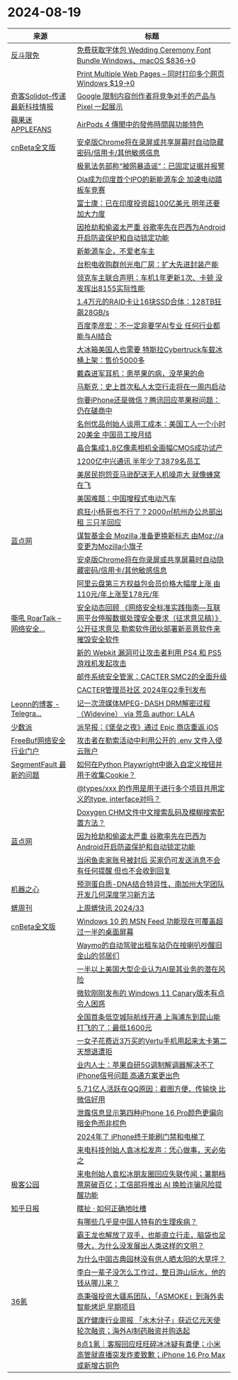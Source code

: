 ﻿# 2024-08-19

|来源|标题|
|---|---|
|[反斗限免](https://free.apprcn.com/feed/)|[免费获取字体包 Wedding Ceremony Font Bundle Windows、macOS $836→0 ](https://free.apprcn.com/get-wedding-ceremony-font-bundle-for-free/)|
||[Print Multiple Web Pages – 同时打印多个网页 Windows $19→0 ](https://free.apprcn.com/print-multiple-web-pages-4/)|
|[奇客Solidot–传递最新科技情报](https://www.solidot.org/index.rss)|[Google 限制内容创作者将竞争对手的产品与 Pixel 一起展示](https://www.solidot.org/story?sid=79010)|
|[蘋果迷 APPLEFANS](https://applefans.today/feed/)|[AirPods 4 傳聞中的發佈時間與功能特色](https://applefans.today/2024-08-airpods-4-rumors/)|
|[cnBeta全文版](http://feeds2.feedburner.com/cnbeta-full)|[安卓版Chrome将在录屏或共享屏幕时自动隐藏密码/信用卡/其他敏感信息](https://m.cnbeta.com.tw/view/1442717.htm)|
||[极氪法务部称“被网暴造谣”：已固定证据并报警](https://m.cnbeta.com.tw/view/1442714.htm)|
||[Ola成为印度首个IPO的新能源车企 加速电动踏板车竞赛](https://m.cnbeta.com.tw/view/1442713.htm)|
||[富士康：已在印度投资超100亿美元 明年还要加大力度](https://m.cnbeta.com.tw/view/1442711.htm)|
||[因抢劫和偷盗太严重 谷歌率先在巴西为Android开启防盗保护和自动锁定功能](https://m.cnbeta.com.tw/view/1442710.htm)|
||[新能源车企，不爱老车主](https://m.cnbeta.com.tw/view/1442709.htm)|
||[台积电收购群创光电厂房：扩大先进封装产能](https://m.cnbeta.com.tw/view/1442708.htm)|
||[领克车主联合声明：车机1年更新1次、卡顿 没发挥出8155实际性能](https://m.cnbeta.com.tw/view/1442706.htm)|
||[1.4万元的RAID卡让16块SSD合体：128TB狂飙28GB/s](https://m.cnbeta.com.tw/view/1442705.htm)|
||[百度李彦宏：不一定非要学AI专业 任何行业都能与AI结合](https://m.cnbeta.com.tw/view/1442704.htm)|
||[大冰箱美国人也需要 特斯拉Cybertruck车载冰桶上架：售价5000多](https://m.cnbeta.com.tw/view/1442703.htm)|
||[戴森进军耳机：患苹果的病，没苹果的命](https://m.cnbeta.com.tw/view/1442702.htm)|
||[马斯克：史上首次私人太空行走将在一周内启动](https://m.cnbeta.com.tw/view/1442701.htm)|
||[你要iPhone还是微信？腾讯回应苹果税问题：仍在磋商中](https://m.cnbeta.com.tw/view/1442700.htm)|
||[名创优品创始人谈用工成本：美国工人一个小时20美金 中国员工按月结](https://m.cnbeta.com.tw/view/1442697.htm)|
||[晶合集成1.8亿像素相机全画幅CMOS成功试产](https://m.cnbeta.com.tw/view/1442696.htm)|
||[1200亿中兴通讯 半年少了3879名员工](https://m.cnbeta.com.tw/view/1442693.htm)|
||[美居民抱怨亚马逊配送无人机噪声大 就像蜂窝在飞](https://m.cnbeta.com.tw/view/1442692.htm)|
||[美国难题：中国增程式电动汽车](https://m.cnbeta.com.tw/view/1442691.htm)|
||[疯狂小杨哥也不行了？2000㎡杭州办公总部出租 三只羊回应](https://m.cnbeta.com.tw/view/1442690.htm)|
|[蓝点网](https://www.landiannews.com/feed)|[谋智基金会 Mozilla 准备更换新标志 由Moz://a变更为Mozilla小旗子](https://www.landiannews.com/archives/105481.html)|
||[安卓版Chrome将在你录屏或共享屏幕时自动隐藏密码/信用卡/其他敏感信息](https://www.landiannews.com/archives/105476.html)|
||[阿里云盘第三方权益包会员价格大幅度上涨 由110元/年上涨至178元/年](https://www.landiannews.com/archives/105494.html)|
|[嘶吼 RoarTalk – 网络安全...](http://www.4hou.com/feed/)|[安全动态回顾 《网络安全标准实践指南—互联网平台停服数据处理安全要求（征求意见稿）》公开征求意见 勒索软件团伙部署新恶意软件来摧毁安全软件](https://www.4hou.com/posts/NGLz)|
||[新的 Webkit 漏洞可让攻击者利用 PS4 和 PS5 游戏机发起攻击](https://www.4hou.com/posts/GAn8)|
||[邮件系统安全管家：CACTER SMC2的全面升级](https://www.4hou.com/posts/LG74)|
||[CACTER管理员社区 2024年Q2季刊发布](https://www.4hou.com/posts/MXw3)|
|[Leonn的博客 - Telegra...](https://rsshub.app/telegram/channel/liyuans)|[记一次流媒体MPEG-DASH DRM解密过程（Widevine） via 荒岛 author: LALA ](https://t.me/liyuans/47002)|
|[少数派](https://sspai.com/feed)|[派早报：《堡垒之夜》通过 Epic 商店重返 iOS](https://sspai.com/post/91600)|
|[FreeBuf网络安全行业门户](http://www.freebuf.com/feed)|[攻击者在勒索活动中利用公开的 .env 文件入侵云账户](https://www.freebuf.com/news/408949.html)|
|[SegmentFault 最新的问题](https://segmentfault.com/feeds/questions)|[如何在Python Playwright中嵌入自定义按钮并用于收集Cookie？](https://segmentfault.com/q/1010000045185966)|
||[@types/xxx 的作用是用于进行多个项目共用定义的type, interface对吗？](https://segmentfault.com/q/1010000045185781)|
||[Doxygen CHM文件中文搜索乱码及模糊搜索配置方法？](https://segmentfault.com/q/1010000045185289)|
|[蓝点网](https://www.landiannews.com/feed)|[因为抢劫和偷盗太严重 谷歌率先在巴西为Android开启防盗保护和自动锁定功能](https://www.landiannews.com/archives/105477.html)|
||[当闲鱼卖家账号被封后 买家仍可发送消息不会有任何提醒 但也不会收到回复](https://www.landiannews.com/archives/105479.html)|
|[机器之心](https://www.jiqizhixin.com/rss)|[预测蛋白质-DNA结合特异性，南加州大学团队开发几何深度学习新方法](https://www.jiqizhixin.com/articles/2024-08-19)|
|[蠎周刊](https://weekly.pychina.org/feeds/all.atom.xml)|[上周蠎快讯 2024/33](https://weekly.pychina.org/pyrecap/pyrw-2433.html)|
|[cnBeta全文版](http://feeds2.feedburner.com/cnbeta-full)|[Windows 10 的 MSN Feed 功能现在可覆盖超过一半的桌面屏幕](https://m.cnbeta.com.tw/view/1442689.htm)|
||[Waymo的自动驾驶出租车站仍在按喇叭吵醒旧金山的邻居们](https://m.cnbeta.com.tw/view/1442687.htm)|
||[一半以上美国大型企业认为AI是其业务的潜在风险](https://m.cnbeta.com.tw/view/1442686.htm)|
||[微软刚刚发布的 Windows 11 Canary版本有点令人困惑](https://m.cnbeta.com.tw/view/1442679.htm)|
||[全国首条低空城际航线开通 上海浦东到昆山能打飞的了：最低1600元](https://m.cnbeta.com.tw/view/1442678.htm)|
||[一女子花费近3万买的Vertu手机用起来太卡第二天想退遭拒](https://m.cnbeta.com.tw/view/1442677.htm)|
||[业内人士：苹果自研5G调制解调器解决不了iPhone信号问题 高通方案更出色](https://m.cnbeta.com.tw/view/1442676.htm)|
||[5.71亿人活跃在QQ原因：截图方便、传输快 比微信好用](https://m.cnbeta.com.tw/view/1442675.htm)|
||[泄露信息显示第四种iPhone 16 Pro颜色更偏向暗金色而非棕色](https://m.cnbeta.com.tw/view/1442672.htm)|
||[2024年了 iPhone终于能刷门禁和电梯了](https://m.cnbeta.com.tw/view/1442670.htm)|
||[来电科技创始人袁冰松发声：凭心做事，天必佑之](https://m.cnbeta.com.tw/view/1442669.htm)|
|[极客公园](http://feeds.geekpark.net/)|[来电创始人袁松冰朋友圈回应失联传闻；暑期档票房破百亿；工信部将推出 AI 换脸诈骗风险提醒功能](http://www.geekpark.net/news/339378)|
|[知乎日报](https://feedx.net/rss/zhihudaily.xml)|[瞎扯 · 如何正确地吐槽](https://daily.zhihu.com/story/9774745)|
||[有哪些几乎是中国人特有的生理疾病？](https://daily.zhihu.com/story/9774716)|
||[霸王龙也解放了双手，也能直立行走，脑袋也足够大，为什么没发展出人类这样的文明？](https://daily.zhihu.com/story/9774721)|
||[为什么中国古典园林没有供人晒太阳的大草坪？](https://daily.zhihu.com/story/9774735)|
||[李白一辈子没怎么工作过，整日游山玩水，他的钱从哪儿来？](https://daily.zhihu.com/story/9774730)|
|[36氪](http://36kr.com/feed)|[高秉强投资大疆系团队，「ASMOKE」到海外卖智能烤炉 早期项目](https://36kr.com/p/2911695974193794?f=rss)|
||[医疗健康行业周报 「水木分子」获近亿元天使轮次融资；海外AI制药融资并购迭起](https://36kr.com/p/2911761197554567?f=rss)|
||[8点1氪｜客服回应旺旺碎冰冰疑有粪便；小米高管就直播突发炸麦致歉；iPhone 16 Pro Max或新增古铜色](https://36kr.com/p/2912334328290183?f=rss)|
